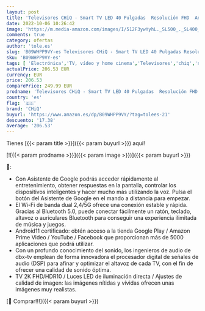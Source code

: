 ```yaml
---
layout: post
title: 'Televisores CHiQ - Smart TV LED 40 Pulgadas  Resolución FHD  Android 11  Frameless TV  HDR10  WiFi Dual Band 2.4/5G  Bluetooth 5.0  Chromecast  3X HDMI  2X USB. 3 años de garantía - L40G7L'
date: 2022-10-06 10:26:42
image: 'https://m.media-amazon.com/images/I/512F3ywYyhL._SL500_._SL400_.jpg'
comments: true
category: ofertas
author: 'tole.es'
slug: 'B09WHPP9VY-es Televisores CHiQ - Smart TV LED 40 Pulgadas Resolución FHD...'
sku: 'B09WHPP9VY-es'
tags: [ 'Electrónica','TV, vídeo y home cinema','Televisores','chiq','smart','tv','🇪🇸', ]
actualPrice: 206.53 EUR
currency: EUR
price: 206.53
comparePrice: 249.99 EUR
prodname: 'Televisores CHiQ - Smart TV LED 40 Pulgadas  Resolución FHD  Android 11  Frameless TV  HDR10  WiFi Dual Band 2.4/5G  Bluetooth 5.0  Chromecast  3X HDMI  2X USB. 3 años de garantía - L40G7L'
country: 'es'
flag: '🇪🇸'
brand: 'CHiQ'
buyurl: 'https://www.amazon.es/dp/B09WHPP9VY/?tag=tolees-21'
descuento: '17.38'
average: '206.53'
---
```


Tienes [{{< param title >}}]({{< param buyurl >}}) aqui!

[![{{< param prodname >}}]({{< param image >}})]({{< param buyurl >}})

🔎:

- Con Asistente de Google podrás acceder rápidamente al entretenimiento, obtener respuestas en la pantalla, controlar los dispositivos inteligentes y hacer mucho más utilizando la voz. Pulsa el botón del Asistente de Google en el mando a distancia para empezar.
- El Wi-Fi de banda dual 2,4/5G ofrece una conexión estable y rápida. Gracias al Bluetooth 5.0, puede conectar fácilmente un ratón, teclado, altavoz o auriculares Bluetooth para conseguir una experiencia ilimitada de música y juegos.
- Android11 certificado: obtén acceso a la tienda Google Play / Amazon Prime Video / YouTube / Facebook que proporcionan más de 5000 aplicaciones que podrá utilizar.
- Con un profundo conocimiento del sonido, los ingenieros de audio de dbx-tv emplean de forma innovadora el procesador digital de señales de audio (DSP) para afinar y optimizar el altavoz de cada TV, con el fin de ofrecer una calidad de sonido óptima.
- TV 2K FHD/HDR10 / Luces LED de iluminación directa / Ajustes de calidad de imagen: las imágenes nítidas y vívidas ofrecen unas imágenes muy realistas.

[🛒 Comprar!!!]({{< param buyurl >}})
